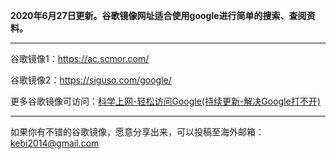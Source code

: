 **2020年6月27日更新。谷歌镜像网址适合使用google进行简单的搜索、查阅资料。** 

***

谷歌镜像1：https://ac.scmor.com/

谷歌镜像2：https://siguso.com/google/

更多谷歌镜像可访问：[科学上网-轻松访问Google(持续更新-解决Google打不开)](http://coderschool.cn/1853.html)


***

如果你有不错的谷歌镜像，愿意分享出来，可以投稿至海外邮箱：kebi2014@gmail.com